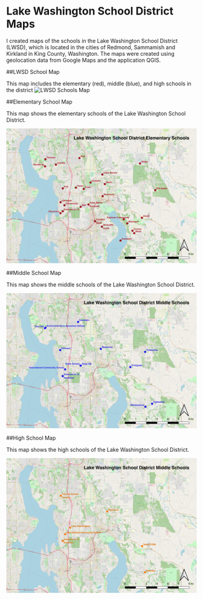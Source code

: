 # Lake Washington School District Maps

I created maps of the schools in the Lake Washington School District (LWSD), which is located in the cities of Redmond, Sammamish and Kirkland in King County, Washington. The maps were created using geolocation data from Google Maps and the application QGIS.

##LWSD School Map

This map includes the elementary (red), middle (blue), and high schools in the district
![LWSD Schools Map](Images/LWSD_School_Map.jpeg)

##Elementary School Map

This map shows the elementary schools of the Lake Washington School District.

![LWSD High Schools](Images/LWSD-Elementary-School-Map.jpeg)

##Middle School Map

This map shows the middle schools of the Lake Washington School District.

![LWSD High Schools](Images/LWSD-Middle-School-Map.jpeg)

##High School Map

This map shows the high schools of the Lake Washington School District.

![LWSD High Schools](Images/LWSD-High-School-Map.jpeg)
